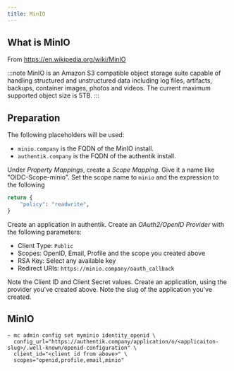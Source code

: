 ```yaml
---
title: MinIO
---
```


## What is MinIO

From https://en.wikipedia.org/wiki/MinIO

:::note
MinIO is an Amazon S3 compatible object storage suite capable of handling structured and unstructured data including log files, artifacts, backups, container images, photos and videos. The current maximum supported object size is 5TB.
:::

## Preparation

The following placeholders will be used:

- `minio.company` is the FQDN of the MinIO install.
- `authentik.company` is the FQDN of the authentik install.

Under _Property Mappings_, create a _Scope Mapping_. Give it a name like "OIDC-Scope-minio". Set the scope name to `minio` and the expression to the following

```python
return {
    "policy": "readwrite",
}
```

Create an application in authentik. Create an _OAuth2/OpenID Provider_ with the following parameters:

- Client Type: `Public`
- Scopes: OpenID, Email, Profile and the scope you created above
- RSA Key: Select any available key
- Redirect URIs: `https://minio.company/oauth_callback`

Note the Client ID and Client Secret values. Create an application, using the provider you've created above. Note the slug of the application you've created.

## MinIO

```
~ mc admin config set myminio identity_openid \
  config_url="https://authentik.company/application/o/<applicaiton-slug>/.well-known/openid-configuration" \
  client_id="<client id from above>" \
  scopes="openid,profile,email,minio"
```
